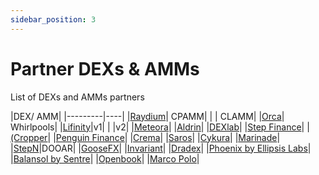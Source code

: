 ```yaml
---
sidebar_position: 3
---
```


# Partner DEXs & AMMs

List of DEXs and AMMs partners

|DEX/ AMM|
|---------|----|
|[Raydium](https://raydium.io/)| CPAMM|
|       | CLAMM|
|[Orca](https://www.orca.so/)| Whirlpools|
|[Lifinity](https://lifinity.io/)|v1|
|        |v2|
|[Meteora](https://meteora.ag/)|
|[Aldrin](https://aldrin.com/)|
|[DEXlab](https://www.dexlab.space/)|
|[Step Finance](https://www.step.finance/)|
|[(Cropper](https://cropper.finance/)|
|[Penguin Finance](https://png.fi/)|
|[Crema](https://www.crema.finance/)|
|[Saros](https://saros.finance/)|
|[Cykura](https://cykura.io/)|
|[Marinade](https://marinade.finance/)|
|[StepN](https://stepn.com/)|DOOAR|
|[GooseFX](https://goosefx.io/)|
|[Invariant](https://invariant.app/)|
|[Dradex](https://www.dradex.io/)|
|[Phoenix by Ellipsis Labs](https://ellipsislabs.xyz/)|
|[Balansol by Sentre](https://sentre.io/)|
|[Openbook](https://www.openbook-solana.com/)|
|[Marco Polo](https://marcopolo.so/)|
